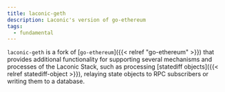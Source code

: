 ```yaml
---
title: laconic-geth
description: Laconic's version of go-ethereum
tags:
  - fundamental
---
```


`laconic-geth` is a fork of [`go-ethereum`]({{< relref "go-ethereum" >}}) that provides additional functionality for supporting several mechanisms and processes of the Laconic Stack, such as processing [statediff objects]({{< relref statediff-object >}}), relaying state objects to RPC subscribers or writing them to a database. 
